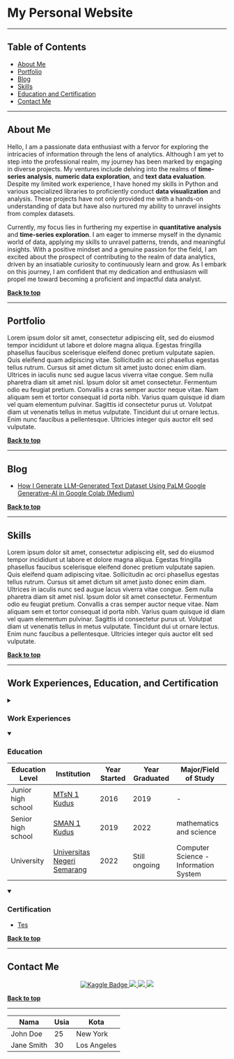 <h1> My Personal Website </h1>
<hr>

<div>
<h2 id="top">Table of Contents</h2>
  <ul>
    <li><a href="#about"> About Me </a></li>
    <li><a href="#portfolio"> Portfolio </a></li>
    <li><a href="#blog"> Blog </a></li>
    <li><a href="#skills"> Skills </a></li>
    <li><a href="#education"> Education and Certification </a></li>
    <li><a href="#contact"> Contact Me </a></li>
  </ul>
</div>
<hr>

<!-- About Me -->
<div>
  <h2 id="about"> About Me </h2>
  <p>Hello, I am a passionate data enthusiast with a fervor for exploring the intricacies of information through the lens of analytics. Although I am yet to step into the professional realm, my journey has been marked by engaging in diverse projects. My ventures include delving into the realms of <strong>time-series analysis</strong>, <strong>numeric data exploration</strong>, and <strong>text data evaluation</strong>. Despite my limited work experience, I have honed my skills in Python and various specialized libraries to proficiently conduct <strong>data visualization</strong> and analysis. These projects have not only provided me with a hands-on understanding of data but have also nurtured my ability to unravel insights from complex datasets.</p>
  <p>Currently, my focus lies in furthering my expertise in <strong>quantitative analysis</strong> and <strong>time-series exploration</strong>. I am eager to immerse myself in the dynamic world of data, applying my skills to unravel patterns, trends, and meaningful insights. With a positive mindset and a genuine passion for the field, I am excited about the prospect of contributing to the realm of data analytics, driven by an insatiable curiosity to continuously learn and grow. As I embark on this journey, I am confident that my dedication and enthusiasm will propel me toward becoming a proficient and impactful data analyst.</p>
  <p><b><a href="#top">Back to top</a></b></p>
</div>
<hr>

<!-- Portfolio and data-related projects -->
<div>
  <h2 id="portfolio"> Portfolio </h2> 
  <p> Lorem ipsum dolor sit amet, consectetur adipiscing elit, sed do eiusmod tempor incididunt ut labore et dolore magna aliqua. Egestas fringilla phasellus faucibus scelerisque eleifend donec pretium vulputate sapien. Quis eleifend quam adipiscing vitae. Sollicitudin ac orci phasellus egestas tellus rutrum. Cursus sit amet dictum sit amet justo donec enim diam. Ultrices in iaculis nunc sed augue lacus viverra vitae congue. Sem nulla pharetra diam sit amet nisl. Ipsum dolor sit amet consectetur. Fermentum odio eu feugiat pretium. Convallis a cras semper auctor neque vitae. Nam aliquam sem et tortor consequat id porta nibh. Varius quam quisque id diam vel quam elementum pulvinar. Sagittis id consectetur purus ut. Volutpat diam ut venenatis tellus in metus vulputate. Tincidunt dui ut ornare lectus. Enim nunc faucibus a pellentesque. Ultricies integer quis auctor elit sed vulputate. </p>
  <p><b><a href="#top">Back to top</a></b></p>
</div>
<hr>

<!-- Articles, tutorial, or something i have made -->
<div>
  <h2 id="blog"> Blog </h2> 
  <ul>
    <li>
      <a href = "https://medium.com/@mrizqi6061/how-i-generate-llm-generated-text-dataset-using-palm-google-generative-ai-in-google-colab-458c7797a5ac">
        <p> How I Generate LLM-Generated Text Dataset Using PaLM Google Generative-AI in Google Colab (Medium) </p>
      </a> 
    </li>
  </ul>
  <p><b><a href="#top">Back to top</a></b></p>
</div>
<hr>

<!-- Skills i have achieved -->
<div>
  <h2 id="skills"> Skills </h2> 
  <p> Lorem ipsum dolor sit amet, consectetur adipiscing elit, sed do eiusmod tempor incididunt ut labore et dolore magna aliqua. Egestas fringilla phasellus faucibus scelerisque eleifend donec pretium vulputate sapien. Quis eleifend quam adipiscing vitae. Sollicitudin ac orci phasellus egestas tellus rutrum. Cursus sit amet dictum sit amet justo donec enim diam. Ultrices in iaculis nunc sed augue lacus viverra vitae congue. Sem nulla pharetra diam sit amet nisl. Ipsum dolor sit amet consectetur. Fermentum odio eu feugiat pretium. Convallis a cras semper auctor neque vitae. Nam aliquam sem et tortor consequat id porta nibh. Varius quam quisque id diam vel quam elementum pulvinar. Sagittis id consectetur purus ut. Volutpat diam ut venenatis tellus in metus vulputate. Tincidunt dui ut ornare lectus. Enim nunc faucibus a pellentesque. Ultricies integer quis auctor elit sed vulputate. </p>
  <p><b><a href="#top">Back to top</a></b></p>
</div>
<hr>

<!-- My education history and certificate i have achieved -->
<div>
  <h2 id="education"> Work Experiences, Education, and Certification </h2>
  <details> 
    <summary> <h3> Work Experiences </h3> </summary>
    <p><i>Still don't have it yet</i></p>
  </details>
  <!-- Education -->
  <details open>
    <summary> <h3> Education </h3> </summary>
    <table>
      <!-- head -->
      <thead>
        <tr>
          <th>Education Level</th>
          <th>Institution</th>
          <th>Year Started</th>
          <th>Year Graduated</th>
          <th>Major/Field of Study</th>
        </tr>
      </thead>
      <tbody>
        <!-- MTs -->
        <tr>
          <td>Junior high school</td>
          <td><a href='http://mtsn1kudus.sch.id/'>MTsN 1 Kudus</a></td>
          <td>2016</td>
          <td>2019</td>
          <td>-</td>
        </tr>
        <!-- SMA -->
        <tr>
          <td>Senior high school</td>
          <td><a href='https://sekolah.data.kemdikbud.go.id/index.php/chome/profil/a69c65b5-63f8-449d-8a9c-a2a00324c4bb'>SMAN 1 Kudus</a></td>
          <td>2019</td>
          <td>2022</td>
          <td>mathematics and science</td>
        </tr>
        <!-- UNNES -->
        <tr>
          <td>University</td>
          <td><a href='https://unnes.ac.id/beranda/'>Universitas Negeri Semarang</a></td>
          <td>2022</td>
          <td>Still ongoing</td>
          <td>Computer Science - Information System</td>
        </tr>
      </tbody>
    </table>
  </details>
  <!-- Certification -->
  <details open>
    <summary> <h3> Certification </h3> </summary>
    <ul>
      <li><a href=""> Tes </a></li>
    </ul>
  </details>
  <p><b><a href="#top">Back to top</a></b></p>
</div>
<hr>

<!-- Social Media -->
<div>
  <h2 id="contact"> Contact Me </h2> 
    <center>
      <a href="https://www.kaggle.com/kingki19" target="_blank">
        <img src="https://img.shields.io/badge/Kaggle-035a7d?style=for-the-badge&logo=kaggle&logoColor=white" alt="Kaggle Badge">
      </a>
      <a href="https://www.linkedin.com/in/muhammad-rizqi-921538248" target="_blank">
        <img src="https://img.shields.io/badge/linkedin-%230077B5.svg?style=for-the-badge&logo=linkedin&logoColor=white">
      </a>
      <a href="https://mail.google.com/mail/?view=cm&fs=1&to=mrizqi6061@gmail.com" target="_blank">
        <img src="https://img.shields.io/badge/Gmail-D14836?style=for-the-badge&logo=gmail&logoColor=white">
      </a>
      <a href="https://medium.com/@mrizqi6061" target="_blank">
        <img src="https://img.shields.io/badge/Medium-12100E?style=for-the-badge&logo=medium&logoColor=white">
      </a>
    </center>
  <p><b><a href="#top">Back to top</a></b></p>
</div>
<hr>

<!-- Tes -->
<table>
  <thead>
    <tr>
      <th>Nama</th>
      <th>Usia</th>
      <th>Kota</th>
    </tr>
  </thead>
  <tbody>
    <tr>
      <td>John Doe</td>
      <td>25</td>
      <td>New York</td>
    </tr>
    <tr>
      <td>Jane Smith</td>
      <td>30</td>
      <td>Los Angeles</td>
    </tr>
  </tbody>
</table>


